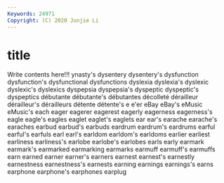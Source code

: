 ```yaml
---
Keywords: 24971
Copyright: (C) 2020 Junjie Li
---
```


# title

Write contents here!!!
ynasty's 
dysentery
dysentery's 
dysfunction 
dysfunction's 
dysfunctional 
dysfunctions 
dyslexia 
dyslexia's 
dyslexic 
dyslexic's 
dyslexics
dyspepsia 
dyspepsia's 
dyspeptic 
dyspeptic's 
dyspeptics 
débutante 
débutante's 
débutantes 
décolleté 
dérailleur
dérailleur's 
dérailleurs 
détente 
détente's 
e 
e'er 
eBay 
eBay's 
eMusic 
eMusic's
each 
eager 
eagerer 
eagerest 
eagerly 
eagerness 
eagerness's 
eagle 
eagle's 
eagles
eaglet 
eaglet's 
eaglets 
ear 
ear's 
earache 
earache's 
earaches 
earbud 
earbud's
earbuds 
eardrum 
eardrum's 
eardrums 
earful 
earful's 
earfuls 
earl 
earl's 
earldom
earldom's 
earldoms 
earlier 
earliest 
earliness 
earliness's 
earlobe 
earlobe's 
earlobes 
earls
early 
earmark 
earmark's 
earmarked 
earmarking 
earmarks 
earmuff 
earmuff's 
earmuffs 
earn
earned 
earner 
earner's 
earners 
earnest 
earnest's 
earnestly 
earnestness 
earnestness's 
earnests
earning 
earnings 
earnings's 
earns 
earphone 
earphone's 
earphones 
earplug 
